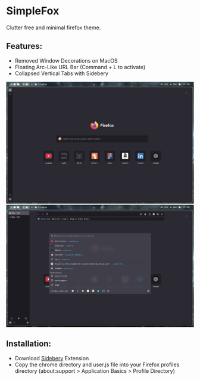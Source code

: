 # SimpleFox
Clutter free and minimal firefox theme.

## Features:
- Removed Window Decorations on MacOS
- Floating Arc-Like URL Bar (Command + L to activate)
- Collapsed Vertical Tabs with Sidebery

![SimpleFox Preview 1](media/SCR-20250118-ubxd.png)
![SimpleFox Preview 2](media/SCR-20250118-ucnf.png)

## Installation:

- Download [Sidebery](https://addons.mozilla.org/en-US/firefox/addon/sidebery/) Extension
- Copy the chrome directory and user.js file into your Firefox profiles directory (about:support > Application Basics > Profile Directory)
